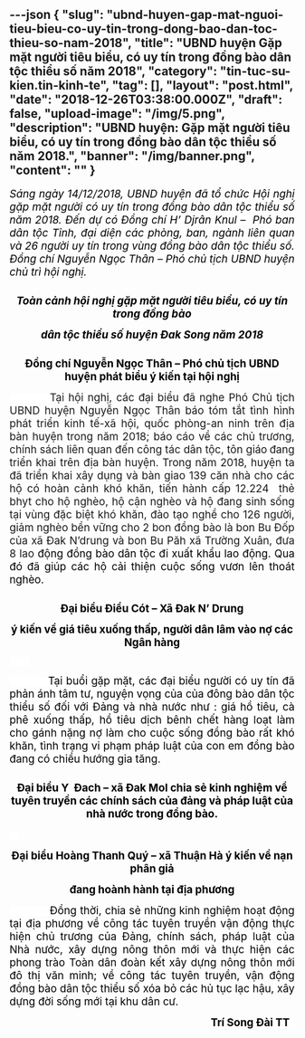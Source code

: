 ---json
{
    "slug": "ubnd-huyen-gap-mat-nguoi-tieu-bieu-co-uy-tin-trong-dong-bao-dan-toc-thieu-so-nam-2018",
    "title": "UBND huyện Gặp mặt người tiêu biểu, có uy tín trong đồng bào dân tộc thiểu số năm 2018",
    "category": "tin-tuc-su-kien.tin-kinh-te",
    "tag": [],
    "layout": "post.html",
    "date": "2018-12-26T03:38:00.000Z",
    "draft": false,
    "upload-image": "/img/5.png",
    "description": "UBND huyện: Gặp mặt người tiêu biểu, có uy tín trong đồng bào dân tộc thiểu số năm 2018.",
    "banner": "/img/banner.png",
    "__content__": ""
}
---
<p style="text-align:justify"><span style="background-color:white"><em><span style="font-size:14.0pt"><span style="color:black">S&aacute;ng ng&agrave;y 14/12/2018, UBND huyện đ&atilde; tổ chức Hội nghị gặp mặt người c&oacute; uy t&iacute;n trong đồng b&agrave;o d&acirc;n tộc thiểu số năm 2018. Đến dự c&oacute; Đồng ch&iacute; H&rsquo; Djr&acirc;n Knul &ndash; &nbsp;Ph&oacute; ban d&acirc;n tộc Tỉnh, đại diện c&aacute;c ph&ograve;ng, ban, ng&agrave;nh li&ecirc;n quan v&agrave; 26 người uy t&iacute;n trong v&ugrave;ng đồng b&agrave;o d&acirc;n tộc thiểu số. Đồng ch&iacute; Nguyễn Ngọc Th&acirc;n &ndash; Ph&oacute; chủ tịch UBND huyện chủ tr&igrave; hội nghị.</span></span></em></span></p>

<p style="text-align:justify"><img alt="" src="/img/1.png" /></p>

<p style="text-align:center"><span style="background-color:white"><em><strong><span style="font-size:14.0pt"><span style="color:black">To&agrave;n cảnh hội nghị gặp mặt người ti&ecirc;u biểu, c&oacute; uy t&iacute;n trong đồng b&agrave;o</span></span></strong></em></span></p>

<p style="text-align:center"><span style="background-color:white"><em><strong><span style="font-size:14.0pt"><span style="color:black">d&acirc;n tộc thiểu số huyện Đak Song năm 2018</span></span></strong></em></span></p>

<p style="text-align:center"><img alt="" src="/img/2.png" /></p>

<p style="text-align:center"><span style="background-color:white"><strong><span style="font-size:14.0pt"><span style="color:black">Đồng ch&iacute; Nguyễn Ngọc Th&acirc;n &ndash; Ph&oacute; chủ tịch UBND huyện ph&aacute;t biểu &yacute; kiến tại hội nghị</span></span></strong></span></p>

<p style="text-align:justify"><span style="background-color:white">&nbsp;&nbsp;&nbsp;&nbsp;&nbsp;&nbsp;&nbsp;&nbsp;&nbsp;&nbsp;&nbsp; <span style="font-size:14.0pt">Tại hội nghị, c&aacute;c đại biểu đ&atilde; nghe Ph&oacute; Chủ tịch UBND </span><span style="font-size:14.0pt">huyện Nguyễn Ngọc Th&acirc;n</span><span style="font-size:14.0pt"> b&aacute;o t&oacute;m tắt t&igrave;nh h&igrave;nh ph&aacute;t triển kinh tế-x&atilde; hội</span><span style="font-size:14.0pt">,</span><span style="font-size:14.0pt"> quốc ph&ograve;ng-an ninh tr&ecirc;n địa b&agrave;n </span><span style="font-size:14.0pt">huyện trong năm 2018; b&aacute;o c&aacute;o về</span><span style="font-size:14.0pt"> c&aacute;c chủ trương, ch&iacute;nh s&aacute;ch li&ecirc;n quan đến c&ocirc;ng t&aacute;c d&acirc;n tộc, t&ocirc;n gi&aacute;o</span> <span style="font-size:14.0pt">đang triển khai tr&ecirc;n địa b&agrave;n huyện. Trong năm 2018, huyện ta đ&atilde; triển khai x&acirc;y dụng v&agrave; b&agrave;n giao 139 căn nh&agrave; cho c&aacute;c hộ c&oacute; ho&agrave;n cảnh kh&oacute; khăn, tiến h&agrave;nh cấp 12.224 &nbsp;thẻ bhyt cho hộ ngh&egrave;o, hộ cận ngh&egrave;o v&agrave; hộ đang sinh sống tại v&ugrave;ng đặc biệt kh&oacute; khăn, đ&agrave;o tạo nghề cho 126 người, giảm ngh&egrave;o bền vững cho 2 bon đồng b&agrave;o l&agrave; bon Bu Đốp của x&atilde; Đak N&rsquo;drung v&agrave; bon Bu Păh x&atilde; Trường Xu&acirc;n, đưa 8 lao<span style="color:black"> động đồng b&agrave;o d&acirc;n tộc đi xuất khẩu lao động. Qua đ&oacute; đ&atilde; gi&uacute;p c&aacute;c hộ cải thiện cuộc sống vươn l&ecirc;n tho&aacute;t ngh&egrave;o. </span></span></span></p>

<p style="text-align:justify"><img alt="" src="/img/3.png" /></p>

<p style="text-align:center"><span style="background-color:white"><strong><span style="font-size:14.0pt"><span style="color:black">Đại biểu Điểu C&oacute;t &ndash; X&atilde; Đak N&rsquo; Drung</span></span></strong></span></p>

<p style="text-align:center"><span style="background-color:white"><strong><span style="font-size:14.0pt"><span style="color:black">&yacute; kiến về gi&aacute; ti&ecirc;u xuống thấp, người d&acirc;n l&acirc;m v&agrave;o nợ c&aacute;c Ng&acirc;n h&agrave;ng</span></span></strong></span></p>

<p style="text-align:justify"><span style="background-color:white">&nbsp;&nbsp;&nbsp;&nbsp;&nbsp;&nbsp;&nbsp;&nbsp;&nbsp; </span></p>

<p style="text-align:justify"><span style="background-color:white"><span style="font-size:14.0pt"><span style="color:black">&nbsp;&nbsp;&nbsp;&nbsp;&nbsp;&nbsp;&nbsp; &nbsp;&nbsp;&nbsp;Tại buổi gặp mặt, c&aacute;c đại biểu người c&oacute; uy t&iacute;n đ&atilde; phản &aacute;nh t&acirc;m tư, nguyện vọng của của đ&ocirc;ng b&agrave;o d&acirc;n tộc thiểu số đối với Đảng v&agrave; nh&agrave; nước như : gi&aacute; hồ ti&ecirc;u, c&agrave; ph&ecirc; xuống thấp, hồ ti&ecirc;u dịch b&ecirc;nh chết h&agrave;ng loạt l&agrave;m cho g&aacute;nh nặng nợ l&agrave;m cho cuộc sống đồng b&agrave;o rất kh&oacute; khăn, t&igrave;nh trạng vi phạm ph&aacute;p luật của con em đồng b&agrave;o đang c&oacute; chiều hướng gia tăng. </span></span></span></p>

<p style="text-align:justify"><img alt="" src="/img/4.png" /></p>

<p style="text-align:center"><span style="background-color:white"><strong><span style="font-size:14.0pt"><span style="color:black">Đại biểu Y&nbsp; Đach &ndash; x&atilde; Đak Mol chia sẻ kinh nghiệm về tuy&ecirc;n truyền c&aacute;c ch&iacute;nh s&aacute;ch của đảng v&agrave; ph&aacute;p luật của nh&agrave; nước trong đồng b&agrave;o.</span></span></strong></span></p>

<p style="text-align:justify"><span style="background-color:white"><span style="font-size:14.0pt"><span style="color:black">&nbsp; &nbsp;<img alt="" src="/img/5.png" /></span></span></span></p>

<p style="text-align:center"><span style="background-color:white"><strong><span style="font-size:14.0pt"><span style="color:black">Đại biểu Ho&agrave;ng Thanh Qu&yacute; &ndash; x&atilde; Thuận H&agrave; &yacute; kiến về nạn ph&acirc;n giả</span></span></strong></span></p>

<p style="text-align:center"><span style="background-color:white"><strong><span style="font-size:14.0pt"><span style="color:black">đang ho&agrave;nh h&agrave;nh tại địa phương</span></span></strong></span></p>

<p style="text-align:justify"><span style="background-color:white"><span style="font-size:14.0pt"><span style="color:black">&nbsp;&nbsp;&nbsp;&nbsp;&nbsp;&nbsp;&nbsp;&nbsp;&nbsp;&nbsp;&nbsp; Đồng thời, chia sẻ những kinh nghiệm hoạt động tại địa phương về c&ocirc;ng t&aacute;c tuy&ecirc;n truyền vận động thực hiện chủ trương của Đảng, ch&iacute;nh s&aacute;ch, ph&aacute;p luật của Nh&agrave; nước, x&acirc;y dựng n&ocirc;ng th&ocirc;n mới v&agrave; thực hiện c&aacute;c phong tr&agrave;o To&agrave;n d&acirc;n đo&agrave;n kết x&acirc;y dựng n&ocirc;ng th&ocirc;n mới đ&ocirc; thị văn minh; về c&ocirc;ng t&aacute;c tuy&ecirc;n truyền, vận động đồng b&agrave;o d&acirc;n tộc thiểu số x&oacute;a bỏ c&aacute;c hủ tục lạc hậu, x&acirc;y dựng đời sống mới tại khu d&acirc;n cư.</span></span></span></p>

<p style="text-align:right"><span style="background-color:white"><strong><span style="font-size:14.0pt"><span style="color:black">Tr&iacute; Song Đ&agrave;i TT &nbsp;</span></span></strong></span></p>

<p style="text-align:justify">&nbsp;</p>
